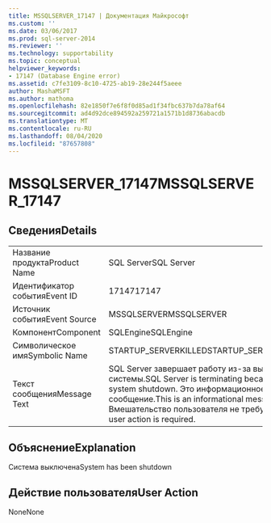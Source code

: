 ```yaml
---
title: MSSQLSERVER_17147 | Документация Майкрософт
ms.custom: ''
ms.date: 03/06/2017
ms.prod: sql-server-2014
ms.reviewer: ''
ms.technology: supportability
ms.topic: conceptual
helpviewer_keywords:
- 17147 (Database Engine error)
ms.assetid: c7fe3109-8c10-4725-ab19-28e244f5aeee
author: MashaMSFT
ms.author: mathoma
ms.openlocfilehash: 82e1850f7e6f8f0d85ad1f34fbc637b7da78af64
ms.sourcegitcommit: ad4d92dce894592a259721a1571b1d8736abacdb
ms.translationtype: MT
ms.contentlocale: ru-RU
ms.lasthandoff: 08/04/2020
ms.locfileid: "87657808"
---
```

# <a name="mssqlserver_17147"></a><span data-ttu-id="2cc13-102">MSSQLSERVER_17147</span><span class="sxs-lookup"><span data-stu-id="2cc13-102">MSSQLSERVER_17147</span></span>
    
## <a name="details"></a><span data-ttu-id="2cc13-103">Сведения</span><span class="sxs-lookup"><span data-stu-id="2cc13-103">Details</span></span>  
  
|||  
|-|-|  
|<span data-ttu-id="2cc13-104">Название продукта</span><span class="sxs-lookup"><span data-stu-id="2cc13-104">Product Name</span></span>|<span data-ttu-id="2cc13-105">SQL Server</span><span class="sxs-lookup"><span data-stu-id="2cc13-105">SQL Server</span></span>|  
|<span data-ttu-id="2cc13-106">Идентификатор события</span><span class="sxs-lookup"><span data-stu-id="2cc13-106">Event ID</span></span>|<span data-ttu-id="2cc13-107">17147</span><span class="sxs-lookup"><span data-stu-id="2cc13-107">17147</span></span>|  
|<span data-ttu-id="2cc13-108">Источник события</span><span class="sxs-lookup"><span data-stu-id="2cc13-108">Event Source</span></span>|<span data-ttu-id="2cc13-109">MSSQLSERVER</span><span class="sxs-lookup"><span data-stu-id="2cc13-109">MSSQLSERVER</span></span>|  
|<span data-ttu-id="2cc13-110">Компонент</span><span class="sxs-lookup"><span data-stu-id="2cc13-110">Component</span></span>|<span data-ttu-id="2cc13-111">SQLEngine</span><span class="sxs-lookup"><span data-stu-id="2cc13-111">SQLEngine</span></span>|  
|<span data-ttu-id="2cc13-112">Символическое имя</span><span class="sxs-lookup"><span data-stu-id="2cc13-112">Symbolic Name</span></span>|<span data-ttu-id="2cc13-113">STARTUP_SERVERKILLED</span><span class="sxs-lookup"><span data-stu-id="2cc13-113">STARTUP_SERVERKILLED</span></span>|  
|<span data-ttu-id="2cc13-114">Текст сообщения</span><span class="sxs-lookup"><span data-stu-id="2cc13-114">Message Text</span></span>|<span data-ttu-id="2cc13-115">SQL Server завершает работу из-за выключения системы.</span><span class="sxs-lookup"><span data-stu-id="2cc13-115">SQL Server is terminating because of a system shutdown.</span></span> <span data-ttu-id="2cc13-116">Это информационное сообщение.</span><span class="sxs-lookup"><span data-stu-id="2cc13-116">This is an informational message only.</span></span> <span data-ttu-id="2cc13-117">Вмешательство пользователя не требуется.</span><span class="sxs-lookup"><span data-stu-id="2cc13-117">No user action is required.</span></span>|  
  
## <a name="explanation"></a><span data-ttu-id="2cc13-118">Объяснение</span><span class="sxs-lookup"><span data-stu-id="2cc13-118">Explanation</span></span>  
 <span data-ttu-id="2cc13-119">Система выключена</span><span class="sxs-lookup"><span data-stu-id="2cc13-119">System has been shutdown</span></span>  
  
## <a name="user-action"></a><span data-ttu-id="2cc13-120">Действие пользователя</span><span class="sxs-lookup"><span data-stu-id="2cc13-120">User Action</span></span>  
 <span data-ttu-id="2cc13-121">None</span><span class="sxs-lookup"><span data-stu-id="2cc13-121">None</span></span>  
  
  
